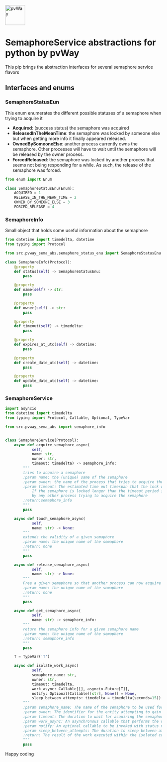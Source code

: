 <img src="logo.png" width="64px" height="64px" title="pvWay Ltd" alt="pvWay">

# SemaphoreService abstractions for python by pvWay

This pip brings the abstraction interfaces for several semaphore service flavors

## Interfaces and enums

### SemaphoreStatusEun

This enum enumerates the different possible statuses of a semaphore when trying to acquire it

* **Acquired**: (success status) the semaphore was acquired
* **ReleasedInTheMeanTime**: the semaphore was locked by someone else but when getting more info it finally appeared released.
* **OwnedBySomeoneElse**: another process currently owns the semaphore. Other processes will have to wait until the semaphore will be released by the owner process.
* **ForcedReleased**: the semaphore was locked by another process that seems not being responding for a while. As such, the release of the semaphore was forced.

```python
from enum import Enum

class SemaphoreStatusEnu(Enum):
    ACQUIRED = 1
    RELEASE_IN_THE_MEAN_TIME = 2
    OWNED_BY_SOMEONE_ELSE = 3
    FORCED_RELEASE = 4
```
### SemaphoreInfo

Small object that holds some useful information about the semaphore 

```python
from datetime import timedelta, datetime
from typing import Protocol

from src.pvway_sema_abs.semaphore_status_enu import SemaphoreStatusEnu

class SemaphoreInfo(Protocol):
    @property
    def status(self) -> SemaphoreStatusEnu:
        pass

    @property
    def name(self) -> str:
        pass

    @property
    def owner(self) -> str:
        pass

    @property
    def timeout(self) -> timedelta:
        pass

    @property
    def expires_at_utc(self) -> datetime:
        pass

    @property
    def create_date_utc(self) -> datetime:
        pass

    @property
    def update_date_utc(self) -> datetime:
        pass
```

### SemaphoreService
```python
import asyncio
from datetime import timedelta
from typing import Protocol, Callable, Optional, TypeVar

from src.pvway_sema_abs import semaphore_info


class SemaphoreService(Protocol):
    async def acquire_semaphore_async(
            self,
            name: str,
            owner: str,
            timeout: timedelta) -> semaphore_info:
        """
        tries to acquire a semaphore
        :param name: the (unique) same of the semaphore
        :param owner: the name of the process that tries to acquire the semaphore
        :param timeout: The estimated time out timespan that the lock will stay active (if not refreshed).
            If the semaphore is locked longer than the timeout period it will be forced release
            by any other process trying to acquire the semaphore
        :return:semaphore_info
        """
        pass

    async def touch_semaphore_async(
            self,
            name: str) -> None:
        """
        extends the validity of a given semaphore
        :param name: the unique name of the semaphore
        :return: none
        """
        pass

    async def release_semaphore_async(
            self,
            name: str) -> None:
        """
        Free a given semaphore so that another process can now acquire it
        :param name: the unique name of the semaphore
        :return: none
        """
        pass

    async def get_semaphore_async(
            self,
            name: str) -> semaphore_info:
        """
        return the semaphore info for a given semaphore name
        :param name: the unique name of the semaphore
        :return: semaphore_info
        """
        pass

    T = TypeVar('T')

    async def isolate_work_async(
            self,
            semaphore_name: str,
            owner: str,
            timeout: timedelta,
            work_async: Callable[[], asyncio.Future[T]],
            notify: Optional[Callable[[str], None]] = None,
            sleep_between_attempts: timedelta = timedelta(seconds=15)) -> T:
        """
        :param semaphore_name: The name of the semaphore to be used for synchronizing access.
        :param owner: The identifier for the entity attempting to gain access to the semaphore.
        :param timeout: The duration to wait for acquiring the semaphore before giving up.
        :param work_async: An asynchronous callable that performs the work requiring isolated access.
        :param notify: An optional callable to be invoked with status notifications, typically used for logging or alerts.
        :param sleep_between_attempts: The duration to sleep between attempts to acquire the semaphore when it is unavailable.
        :return: The result of the work executed within the isolated context.
        """
        pass
```

Happy coding
